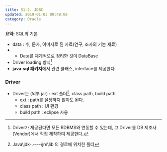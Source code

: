 ```yaml
---
title: 51-2. JDBC
updated: 2019-01-03 09:48:00
category: Oracle
---
```


**요약:** SQL의 기본

<div class="divider"></div>

- data : 수, 문자, 이미지로 된 자료(연구, 조사의 기본 재료)
- - Data를 체계적으로 정리한 것이 DataBase
- Driver loading 방식[^1]
- **java.sql 패키지**에서 관련 클래스, interface를 제공한다.

### Driver
- Driver는 (외부 jar) : ext 폴더[^2], class path, build path
    - ext : path를 설정하지 않아도 된다.
    - class path : UI 환경
    - build path : eclipse 사용

[^1]: Driver가 제공된다면 모든 RDBMS와 연동할 수 있는데, 그 Driver를 DB 제조사(Vendor)에서 직접 제작하여 제공한다.
[^2]: Java\jdk-.----\jre\lib 의 경로에 위치한 폴더
